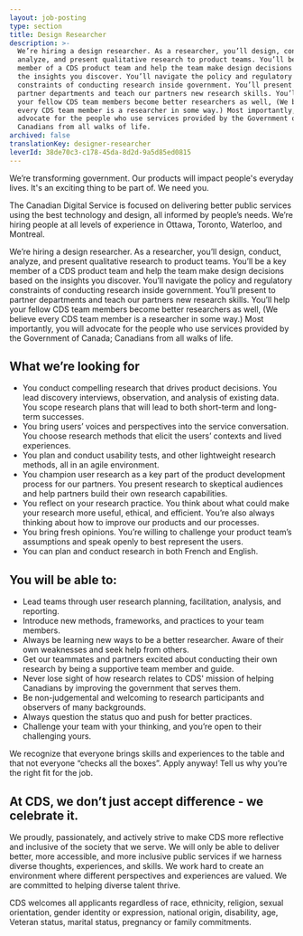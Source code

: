 ```yaml
---
layout: job-posting
type: section
title: Design Researcher
description: >-
  We’re hiring a design researcher. As a researcher, you’ll design, conduct,
  analyze, and present qualitative research to product teams. You’ll be a key
  member of a CDS product team and help the team make design decisions based on
  the insights you discover. You’ll navigate the policy and regulatory
  constraints of conducting research inside government. You’ll present to
  partner departments and teach our partners new research skills. You’ll help
  your fellow CDS team members become better researchers as well, (We believe
  every CDS team member is a researcher in some way.) Most importantly, you will
  advocate for the people who use services provided by the Government of Canada;
  Canadians from all walks of life.
archived: false
translationKey: designer-researcher
leverId: 38de70c3-c178-45da-8d2d-9a5d85ed0815
---
```

We’re transforming government. Our products will impact people's everyday lives. It's an exciting thing to be part of. We need you.

The Canadian Digital Service is focused on delivering better public services using the best technology and design, all informed by people’s needs. We’re hiring people at all levels of experience in Ottawa, Toronto, Waterloo, and Montreal.

We’re hiring a design researcher. As a researcher, you’ll design, conduct, analyze, and present qualitative research to product teams. You’ll be a key member of a CDS product team and help the team make design decisions based on the insights you discover. You’ll navigate the policy and regulatory constraints of conducting research inside government. You’ll present to partner departments and teach our partners new research skills. You’ll help your fellow CDS team members become better researchers as well, (We believe every CDS team member is a researcher in some way.) Most importantly, you will advocate for the people who use services provided by the Government of Canada; Canadians from all walks of life.

## What we’re looking for

* You conduct compelling research that drives product decisions. You lead discovery interviews, observation, and analysis of existing data. You scope research plans that will lead to both short-term and long-term successes. 
* You bring users’ voices and perspectives into the service conversation. You choose research methods that elicit the users’ contexts and lived experiences. 
* You plan and conduct usability tests, and other lightweight research methods, all in an agile environment.
* You champion user research as a key part of the product development process for our partners. You present research to skeptical audiences and help partners build their own research capabilities.
* You reflect on your research practice. You think about what could make your research more useful, ethical, and efficient. You’re also always thinking about how to improve our products and our processes.
* You bring fresh opinions. You’re willing to challenge your product team’s assumptions and speak openly to best represent the users. 
* You can plan and conduct research in both French and English.

## You will be able to:

* Lead teams through user research planning, facilitation, analysis, and reporting.
* Introduce new methods, frameworks, and practices to your team members.
* Always be learning new ways to be a better researcher. Aware of their own weaknesses and seek help from others.
* Get our teammates and partners excited about conducting their own research by being a supportive team member and guide.
* Never lose sight of how research relates to CDS' mission of helping Canadians by improving the government that serves them.
* Be non-judgemental and welcoming to research participants and observers of many backgrounds.
* Always question the status quo and push for better practices.
* Challenge your team with your thinking, and you’re open to their challenging yours.

We recognize that everyone brings skills and experiences to the table and that not everyone “checks all the boxes”. Apply anyway! Tell us why you’re the right fit for the job.

## At CDS, we don’t just accept difference - we celebrate it. 

We proudly, passionately, and actively strive to make CDS more reflective and inclusive of the society that we serve. We will only be able to deliver better, more accessible, and more inclusive public services if we harness diverse thoughts, experiences, and skills. We work hard to create an environment where different perspectives and experiences are valued. We are committed to helping diverse talent thrive.

CDS welcomes all applicants regardless of race, ethnicity, religion, sexual orientation, gender identity or expression, national origin, disability, age, Veteran status, marital status, pregnancy or family commitments.